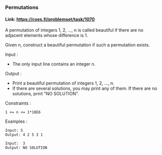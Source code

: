 ### Permutations

#### Link: https://cses.fi/problemset/task/1070

A permutation of integers 1, 2, ..., n is called beautiful if there are no adjacent elements
whose difference is 1.

Given n, construct a beautiful permutation if such a permutation exists.

Input :
 - The only input line contains an integer n.

Output :
  - Print a beautiful permutation of integers 1, 2, ..., n.
  - If there are several solutions, you may print any of them. If there are no solutions, print "NO SOLUTION".

Constraints :
```
1 <= n <= 1*10E6
```

Examples :
```
Input: 5
Output: 4 2 5 3 1

Input:  3
Output: NO SOLUTION
```
